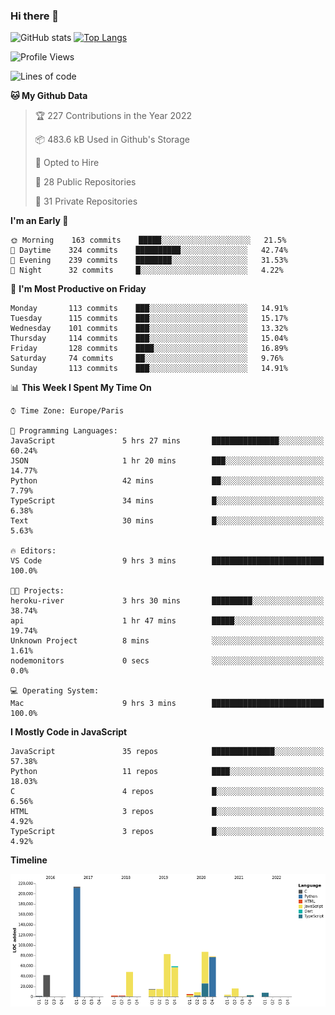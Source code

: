 ### Hi there 👋


![GitHub stats](https://github-readme-stats.vercel.app/api?username=eastkap&theme=dark&show_icons=true&count_private=true)
[![Top Langs](https://github-readme-stats.vercel.app/api/top-langs/?username=eastkap&layout=compact)](https://github.com/anuraghazra/github-readme-stats)



<!--START_SECTION:waka-->
![Profile Views](http://img.shields.io/badge/Profile%20Views-18-blue)

![Lines of code](https://img.shields.io/badge/From%20Hello%20World%20I%27ve%20Written-691957%20lines%20of%20code-blue)

**🐱 My Github Data** 

> 🏆 227 Contributions in the Year 2022
 > 
> 📦 483.6 kB Used in Github's Storage 
 > 
> 💼 Opted to Hire
 > 
> 📜 28 Public Repositories 
 > 
> 🔑 31 Private Repositories  
 > 
**I'm an Early 🐤** 

```text
🌞 Morning    163 commits    █████░░░░░░░░░░░░░░░░░░░░   21.5% 
🌆 Daytime    324 commits    ██████████░░░░░░░░░░░░░░░   42.74% 
🌃 Evening    239 commits    ████████░░░░░░░░░░░░░░░░░   31.53% 
🌙 Night      32 commits     █░░░░░░░░░░░░░░░░░░░░░░░░   4.22%

```
📅 **I'm Most Productive on Friday** 

```text
Monday       113 commits    ███░░░░░░░░░░░░░░░░░░░░░░   14.91% 
Tuesday      115 commits    ███░░░░░░░░░░░░░░░░░░░░░░   15.17% 
Wednesday    101 commits    ███░░░░░░░░░░░░░░░░░░░░░░   13.32% 
Thursday     114 commits    ███░░░░░░░░░░░░░░░░░░░░░░   15.04% 
Friday       128 commits    ████░░░░░░░░░░░░░░░░░░░░░   16.89% 
Saturday     74 commits     ██░░░░░░░░░░░░░░░░░░░░░░░   9.76% 
Sunday       113 commits    ███░░░░░░░░░░░░░░░░░░░░░░   14.91%

```


📊 **This Week I Spent My Time On** 

```text
⌚︎ Time Zone: Europe/Paris

💬 Programming Languages: 
JavaScript               5 hrs 27 mins       ███████████████░░░░░░░░░░   60.24% 
JSON                     1 hr 20 mins        ███░░░░░░░░░░░░░░░░░░░░░░   14.77% 
Python                   42 mins             ██░░░░░░░░░░░░░░░░░░░░░░░   7.79% 
TypeScript               34 mins             █░░░░░░░░░░░░░░░░░░░░░░░░   6.38% 
Text                     30 mins             █░░░░░░░░░░░░░░░░░░░░░░░░   5.63%

🔥 Editors: 
VS Code                  9 hrs 3 mins        █████████████████████████   100.0%

🐱‍💻 Projects: 
heroku-river             3 hrs 30 mins       █████████░░░░░░░░░░░░░░░░   38.74% 
api                      1 hr 47 mins        █████░░░░░░░░░░░░░░░░░░░░   19.74% 
Unknown Project          8 mins              ░░░░░░░░░░░░░░░░░░░░░░░░░   1.61% 
nodemonitors             0 secs              ░░░░░░░░░░░░░░░░░░░░░░░░░   0.0%

💻 Operating System: 
Mac                      9 hrs 3 mins        █████████████████████████   100.0%

```

**I Mostly Code in JavaScript** 

```text
JavaScript               35 repos            ██████████████░░░░░░░░░░░   57.38% 
Python                   11 repos            ████░░░░░░░░░░░░░░░░░░░░░   18.03% 
C                        4 repos             █░░░░░░░░░░░░░░░░░░░░░░░░   6.56% 
HTML                     3 repos             █░░░░░░░░░░░░░░░░░░░░░░░░   4.92% 
TypeScript               3 repos             █░░░░░░░░░░░░░░░░░░░░░░░░   4.92%

```


**Timeline**

![Chart not found](https://raw.githubusercontent.com/Eastkap/Eastkap/main/charts/bar_graph.png) 


<!--END_SECTION:waka-->

<!--
**Eastkap/eastkap** is a ✨ _special_ ✨ repository because its `README.md` (this file) appears on your GitHub profile.

Here are some ideas to get you started:

- 🔭 I’m currently working on ...
- 🌱 I’m currently learning ...
- 👯 I’m looking to collaborate on ...
- 🤔 I’m looking for help with ...
- 💬 Ask me about ...
- 📫 How to reach me: ...
- 😄 Pronouns: ...
- ⚡ Fun fact: ...
-->
